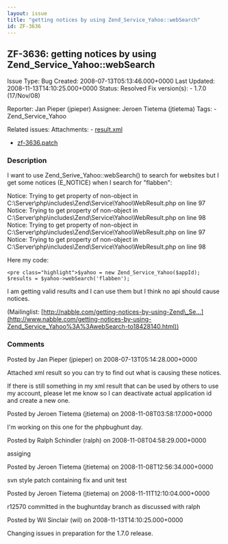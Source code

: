 ```yaml
---
layout: issue
title: "getting notices by using Zend_Service_Yahoo::webSearch"
id: ZF-3636
---
```


ZF-3636: getting notices by using Zend\_Service\_Yahoo::webSearch
-----------------------------------------------------------------

 Issue Type: Bug Created: 2008-07-13T05:13:46.000+0000 Last Updated: 2008-11-13T14:10:25.000+0000 Status: Resolved Fix version(s): - 1.7.0 (17/Nov/08)
 
 Reporter:  Jan Pieper (jpieper)  Assignee:  Jeroen Tietema (jtietema)  Tags: - Zend\_Service\_Yahoo
 
 Related issues: 
 Attachments: - [result.xml](/issues/secure/attachment/11389/result.xml)
- [zf-3636.patch](/issues/secure/attachment/11633/zf-3636.patch)
 
### Description

I want to use Zend\_Serive\_Yahoo::webSearch() to search for websites but I get some notices (E\_NOTICE) when I search for "flabben":

Notice: Trying to get property of non-object in C:\\Server\\php\\includes\\Zend\\Service\\Yahoo\\WebResult.php on line 97 Notice: Trying to get property of non-object in C:\\Server\\php\\includes\\Zend\\Service\\Yahoo\\WebResult.php on line 98 Notice: Trying to get property of non-object in C:\\Server\\php\\includes\\Zend\\Service\\Yahoo\\WebResult.php on line 97 Notice: Trying to get property of non-object in C:\\Server\\php\\includes\\Zend\\Service\\Yahoo\\WebResult.php on line 98

Here my code:

 
    <pre class="highlight">$yahoo = new Zend_Service_Yahoo($appId);
    $results = $yahoo->webSearch('flabben');

I am getting valid results and I can use them but I think no api should cause notices.

(Mailinglist: [http://nabble.com/getting-notices-by-using-Zend\_Se…](http://www.nabble.com/getting-notices-by-using-Zend_Service_Yahoo%3A%3AwebSearch-to18428140.html))

 

 

### Comments

Posted by Jan Pieper (jpieper) on 2008-07-13T05:14:28.000+0000

Attached xml result so you can try to find out what is causing these notices.

If there is still something in my xml result that can be used by others to use my account, please let me know so I can deactivate actual application id and create a new one.

 

 

Posted by Jeroen Tietema (jtietema) on 2008-11-08T03:58:17.000+0000

I'm working on this one for the phpbughunt day.

 

 

Posted by Ralph Schindler (ralph) on 2008-11-08T04:58:29.000+0000

assiging

 

 

Posted by Jeroen Tietema (jtietema) on 2008-11-08T12:56:34.000+0000

svn style patch containing fix and unit test

 

 

Posted by Jeroen Tietema (jtietema) on 2008-11-11T12:10:04.000+0000

r12570 committed in the bughuntday branch as discussed with ralph

 

 

Posted by Wil Sinclair (wil) on 2008-11-13T14:10:25.000+0000

Changing issues in preparation for the 1.7.0 release.

 

 